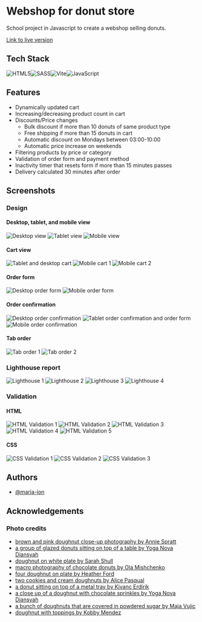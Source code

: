 
# Webshop for donut store

School project in Javascript to create a webshop selling donuts. 

[Link to live version](https://maria-jon.github.io/donut-webshop/)


## Tech Stack
![HTML5](https://img.shields.io/badge/html5-%23E34F26.svg?style=for-the-badge&logo=html5&logoColor=white)![SASS](https://img.shields.io/badge/SASS-hotpink.svg?style=for-the-badge&logo=SASS&logoColor=white)![Vite](https://img.shields.io/badge/vite-%23646CFF.svg?style=for-the-badge&logo=vite&logoColor=white)![JavaScript](https://img.shields.io/badge/javascript-%23323330.svg?style=for-the-badge&logo=javascript&logoColor=%23F7DF1E)

## Features

- Dynamically updated cart
- Increasing/decreasing product count in cart
- Discounts/Price changes
    - Bulk discount if more than 10 donuts of same product type
    - Free shipping if more than 15 donuts in cart
    - Automatic discount on Mondays between 03:00-10:00
    - Automatic price increase on weekends 
- Filtering products by price or category
- Validation of order form and payment method
- Inactivity timer that resets form if more than 15 minutes passes
- Delivery calculated 30 minutes after order 


## Screenshots

### Design

#### Desktop, tablet, and mobile view
![Desktop view](/screenshots/desktop-view.png)
![Tablet view](/screenshots/tablet-view.png)
![Mobile view](/screenshots/mobile-view.png)

#### Cart view
![Tablet and desktop cart](/screenshots/tablet-cart.png)
![Mobile cart 1](/screenshots/mobile-cart-1.png)
![Mobile cart 2](/screenshots/mobile-cart-2.png)

#### Order form
![Desktop order form](/screenshots/desktop-order-form.png)
![Mobile order form](/screenshots/mobile-order-form.png)

#### Order confirmation
![Desktop order confirmation](/screenshots/desktop-order-confirmation.png)
![Tablet order confirmation and order form](/screenshots/tablet-order-confirmation.png)
![Mobile order confirmation](/screenshots/mobile-order-confirmation.png)

#### Tab order
![Tab order 1](/screenshots/tab-order-1.png)
![Tab order 2](/screenshots/tab-order-2.png)

### Lighthouse report
![Lighthouse 1](/screenshots/lighthouse-1.jpg)
![Lighthouse 2](/screenshots/lighthouse-2.jpg)
![Lighthouse 3](/screenshots/lighthouse-3.jpg)
![Lighthouse 4](/screenshots/lighthouse-4.jpg)

### Validation
#### HTML
![HTML Validation 1](/screenshots/html-validation-1.jpg)
![HTML Validation 2](/screenshots/html-validation-2.jpg)
![HTML Validation 3](/screenshots/html-validation-3.jpg)
![HTML Validation 4](/screenshots/html-validation-4.jpg)
![HTML Validation 5](/screenshots/html-validation-5.jpg)

#### CSS
![CSS Validation 1](/screenshots/css-validation-1.jpg)
![CSS Validation 2](/screenshots/css-validation-2.jpg)
![CSS Validation 3](/screenshots/css-validation-3.jpg)

## Authors
- [@maria-jon](https://github.com/maria-jon)

## Acknowledgements

### Photo credits
- [brown and pink doughnut close-up photography by Annie Spratt](https://unsplash.com/photos/brown-and-pink-doughnut-close-up-photography-jstQCOhzyQA)
- [a group of glazed donuts sitting on top of a table by Yoga Nova Diansyah](https://unsplash.com/photos/a-group-of-glazed-donuts-sitting-on-top-of-a-table-Y7_fDqWChaE)
- [doughnut on white plate by Sarah Shull](https://unsplash.com/photos/doughnut-on-white-plate-WCeHzmtzrUk)
- [macro photography of chocolate donuts by Ola Mishchenko](https://unsplash.com/photos/macro-photography-of-chocolate-donuts-XjyH9_hXEyA)
- [four doughnut on plate by Heather Ford](https://unsplash.com/photos/four-doughnut-on-plate-POM4KxWZcG8)
- [two cookies and cream doughnuts by Alice Pasqual](https://unsplash.com/photos/two-cookies-and-cream-doughnuts-1qubXlkKnSM)
- [a donut sitting on top of a metal tray by Kivanc Erdirik](https://unsplash.com/photos/a-donut-sitting-on-top-of-a-metal-tray-LiQ3WAkxtTY)
- [a close up of a doughnut with chocolate sprinkles by Yoga Nova Diansyah](https://unsplash.com/photos/a-close-up-of-a-doughnut-with-chocolate-sprinkles-crZJRr4LoeA)
- [a bunch of doughnuts that are covered in powdered sugar by Maja Vujic](https://unsplash.com/photos/a-bunch-of-doughnuts-that-are-covered-in-powdered-sugar-HAP3ti6lOAw)
- [doughnut with toppings by Kobby Mendez](https://unsplash.com/photos/doughnut-with-toppings-q54Oxq44MZs)

